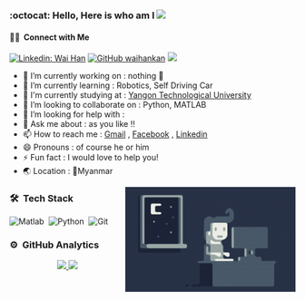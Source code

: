 ### :octocat: Hello, Here is who am I  <img src="https://media.giphy.com/media/mGcNjsfWAjY5AEZNw6/giphy.gif" width="50">

#### 🤝🏻 &nbsp;Connect with Me
[![Linkedin: Wai Han](https://img.shields.io/badge/-Wai%20Han-blue?style=flat-square&logo=Linkedin&logoColor=white&link=https://www.linkedin.com/in/wai-han-692305174/)](https://www.linkedin.com/in/wai-han-692305174/)
[![GitHub waihankan](https://img.shields.io/github/followers/waihankan?label=follow&style=social)](https://github.com/waihankan)
<a href="https://facebook.com/waihankan13"><img src="https://img.shields.io/badge/-Wai%20Han-blue?style=flat&logo=Facebook&logoColor=white"/></a>

- 🔭 I’m currently working on : nothing :hamster:
- 🌱 I’m currently learning : Robotics, Self Driving Car
- :school: I'm currently studying at : [Yangon Technological University](https://ytu.edu.mm/)
- 👯 I’m looking to collaborate on : Python, MATLAB
- 🤔 I’m looking for help with :
- 💬 Ask me about : as you like :bangbang:
- 📫 How to reach me : [Gmail](wh.kankan13@gmail.com) , [Facebook](https://web.facebook.com/waihankan13/) , [Linkedin](https://www.linkedin.com/in/wai-han-692305174/)
- 😄 Pronouns : of course he or him 
- ⚡ Fun fact :  I would love to help you!
- :earth_asia: Location : :round_pushpin:Myanmar
<img alt="Night Coding" src="https://raw.githubusercontent.com/AVS1508/AVS1508/master/assets/Night-Coding.gif" align="right"/>

### 🛠 &nbsp;Tech Stack

![Matlab](https://img.shields.io/badge/-Matlab-05122A?style=flat&logo=matlab)&nbsp;
![Python](https://img.shields.io/badge/-Python-05122A?style=flat&logo=python)&nbsp;
![Git](https://img.shields.io/badge/-Git-05122A?style=flat&logo=git)&nbsp;

### ⚙️ &nbsp;GitHub Analytics

<p align="center">
<a href="https://github.com/waihankan">
  <img height="180em" src="https://github-readme-stats-eight-theta.vercel.app/api?username=waihankan&show_icons=true&theme=algolia&include_all_commits=true&count_private=true"/>
  <img height="180em" src="https://github-readme-stats-eight-theta.vercel.app/api/top-langs/?username=waihankan&layout=compact&langs_count=8&theme=algolia"/>
</a>
</p>
